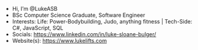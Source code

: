 - Hi, I’m @LukeASB
- BSc Computer Science Graduate, Software Engineer
- Interests: Life: Power-Bodybuilding, Judo, anything fitness | Tech-Side: C#, JavaScript, SQL
- Socials: https://www.linkedin.com/in/luke-sloane-bulger/
- Website(s): https://www.lukelifts.com

<!---
LukeASB/LukeASB is a ✨ special ✨ repository because its `README.md` (this file) appears on your GitHub profile.
You can click the Preview link to take a look at your changes.
--->
